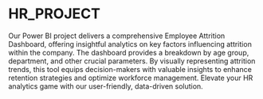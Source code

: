 # HR_PROJECT

Our Power BI project delivers a comprehensive Employee Attrition Dashboard, offering insightful analytics on key factors influencing attrition within the company. The dashboard provides a breakdown by age group, department, and other crucial parameters. By visually representing attrition trends, this tool equips decision-makers with valuable insights to enhance retention strategies and optimize workforce management. Elevate your HR analytics game with our user-friendly, data-driven solution.





